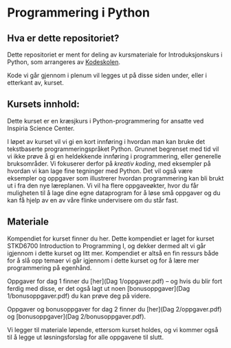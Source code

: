 # Programmering i Python


## Hva er dette repositoriet?
Dette repositoriet er ment for deling av kursmateriale for Introduksjonskurs i Python, som arrangeres av [Kodeskolen](https://simulakodeskolen.no/). 

Kode vi går gjennom i plenum vil legges ut på disse siden under, eller i etterkant av, kurset.

## Kursets innhold:
Dette kurset er en kræsjkurs i Python-programmering for ansatte ved Inspiria Science Center.

I løpet av kurset vil vi gi en kort innføring i hvordan man kan bruke det tekstbaserte programmeringspråket Python. Grunnet begrenset med tid vil vi ikke prøve å gi en heldekkende innføring i programmering, eller generelle bruksområder. Vi fokuserer derfor på *kreativ koding*, med eksempler på hvordan vi kan lage fine tegninger med Python. Det vil også være eksempler og oppgaver som illustrerer hvordan programmering kan bli brukt ut i fra den nye læreplanen. Vi vil ha flere oppgaveøkter, hvor du får muligheten til å lage dine egne dataprogram for å løse små oppgaver og du kan få hjelp av en av våre flinke undervisere om du står fast.

## Materiale

Kompendiet for kurset finner du her. Dette kompendiet er laget for kurset STKD6700 Introduction to Programming I, og dekker dermed alt vi går igjennom i dette kurset og litt mer. Kompendiet er altså en fin ressurs både for å slå opp temaer vi går igjennom i dette kurset og for å lære mer programmering på egenhånd.

Oppgaver for dag 1 finner du [her](Dag 1/oppgaver.pdf) – og hvis du blir fort ferdig med disse, er det også lagt ut noen [bonusoppgaver](Dag 1/bonusoppgaver.pdf) du kan prøve deg på videre. 

Oppgaver og bonusoppgaver for dag 2 finner du [her](Dag 2/oppgaver.pdf) og [bonusoppgaver](Dag 2/bonusoppgaver.pdf).

Vi legger til materiale løpende, ettersom kurset holdes, og vi kommer også til å legge ut løsningsforslag for alle oppgavene til slutt.

